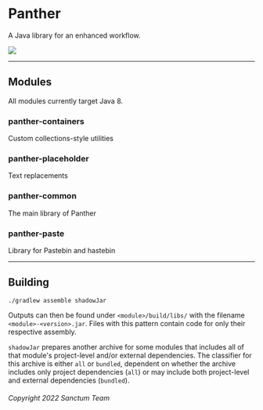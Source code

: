 # Panther
A Java library for an enhanced workflow.

[![](https://jitpack.io/v/the-h-team/Panther.svg)](https://jitpack.io/#the-h-team/Panther)

---

## Modules
All modules currently target Java 8.

### panther-containers
Custom collections-style utilities
### panther-placeholder
Text replacements
### panther-common
The main library of Panther
### panther-paste
Library for Pastebin and hastebin

---

## Building
```shell
./gradlew assemble shadowJar
```
Outputs can then be found under `<module>/build/libs/`
with the filename `<module>-<version>.jar`. Files with
this pattern contain code for only their respective
assembly.

`shadowJar` prepares another archive for some modules
that includes all of that module's project-level
and/or external dependencies.
The classifier for this archive is either `all` or
`bundled`, dependent on whether the archive includes
only project dependencies (`all`) or may include both
project-level and external dependencies (`bundled`).

###### Copyright 2022 Sanctum Team
